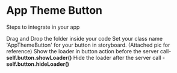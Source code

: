 # App Theme Button

Steps to integrate in your app

Drag and Drop the folder inside your code
Set your class name 'AppThemeButton' for your button in storyboard. (Attached pic for reference)
Show the loader in button action before the server call- **self.button.showLoader()**
Hide the loader after the server call - **self.button.hideLoader()**
